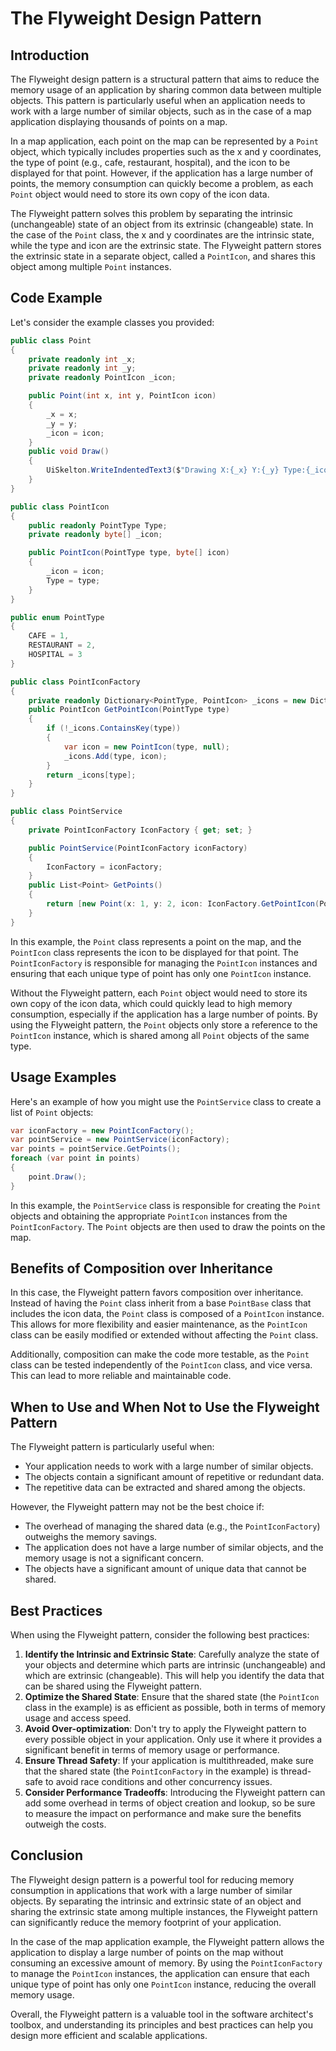 # The Flyweight Design Pattern

## Introduction

The Flyweight design pattern is a structural pattern that aims to reduce the memory usage of an application by sharing common data between multiple objects. This pattern is particularly useful when an application needs to work with a large number of similar objects, such as in the case of a map application displaying thousands of points on a map.

In a map application, each point on the map can be represented by a `Point` object, which typically includes properties such as the x and y coordinates, the type of point (e.g., cafe, restaurant, hospital), and the icon to be displayed for that point. However, if the application has a large number of points, the memory consumption can quickly become a problem, as each `Point` object would need to store its own copy of the icon data.

The Flyweight pattern solves this problem by separating the intrinsic (unchangeable) state of an object from its extrinsic (changeable) state. In the case of the `Point` class, the x and y coordinates are the intrinsic state, while the type and icon are the extrinsic state. The Flyweight pattern stores the extrinsic state in a separate object, called a `PointIcon`, and shares this object among multiple `Point` instances.

## Code Example

Let's consider the example classes you provided:

```csharp
public class Point
{
    private readonly int _x;
    private readonly int _y;
    private readonly PointIcon _icon;

    public Point(int x, int y, PointIcon icon)
    {
        _x = x;
        _y = y;
        _icon = icon;
    }
    public void Draw()
    {
        UiSkelton.WriteIndentedText3($"Drawing X:{_x} Y:{_y} Type:{_icon.Type}");
    }
}

public class PointIcon
{
    public readonly PointType Type;
    private readonly byte[] _icon;

    public PointIcon(PointType type, byte[] icon)
    {
        _icon = icon;
        Type = type;
    }
}

public enum PointType
{
    CAFE = 1,
    RESTAURANT = 2,
    HOSPITAL = 3
}

public class PointIconFactory
{
    private readonly Dictionary<PointType, PointIcon> _icons = new Dictionary<PointType, PointIcon>();
    public PointIcon GetPointIcon(PointType type)
    {
        if (!_icons.ContainsKey(type))
        {
            var icon = new PointIcon(type, null);
            _icons.Add(type, icon);
        }
        return _icons[type];
    }
}

public class PointService
{
    private PointIconFactory IconFactory { get; set; }

    public PointService(PointIconFactory iconFactory)
    {
        IconFactory = iconFactory;
    }
    public List<Point> GetPoints()
    {
        return [new Point(x: 1, y: 2, icon: IconFactory.GetPointIcon(PointType.CAFE))];
    }
}
```

In this example, the `Point` class represents a point on the map, and the `PointIcon` class represents the icon to be displayed for that point. The `PointIconFactory` is responsible for managing the `PointIcon` instances and ensuring that each unique type of point has only one `PointIcon` instance.

Without the Flyweight pattern, each `Point` object would need to store its own copy of the icon data, which could quickly lead to high memory consumption, especially if the application has a large number of points. By using the Flyweight pattern, the `Point` objects only store a reference to the `PointIcon` instance, which is shared among all `Point` objects of the same type.

## Usage Examples

Here's an example of how you might use the `PointService` class to create a list of `Point` objects:

```csharp
var iconFactory = new PointIconFactory();
var pointService = new PointService(iconFactory);
var points = pointService.GetPoints();
foreach (var point in points)
{
    point.Draw();
}
```

In this example, the `PointService` class is responsible for creating the `Point` objects and obtaining the appropriate `PointIcon` instances from the `PointIconFactory`. The `Point` objects are then used to draw the points on the map.

## Benefits of Composition over Inheritance

In this case, the Flyweight pattern favors composition over inheritance. Instead of having the `Point` class inherit from a base `PointBase` class that includes the icon data, the `Point` class is composed of a `PointIcon` instance. This allows for more flexibility and easier maintenance, as the `PointIcon` class can be easily modified or extended without affecting the `Point` class.

Additionally, composition can make the code more testable, as the `Point` class can be tested independently of the `PointIcon` class, and vice versa. This can lead to more reliable and maintainable code.

## When to Use and When Not to Use the Flyweight Pattern

The Flyweight pattern is particularly useful when:

- Your application needs to work with a large number of similar objects.
- The objects contain a significant amount of repetitive or redundant data.
- The repetitive data can be extracted and shared among the objects.

However, the Flyweight pattern may not be the best choice if:

- The overhead of managing the shared data (e.g., the `PointIconFactory`) outweighs the memory savings.
- The application does not have a large number of similar objects, and the memory usage is not a significant concern.
- The objects have a significant amount of unique data that cannot be shared.

## Best Practices

When using the Flyweight pattern, consider the following best practices:

1. **Identify the Intrinsic and Extrinsic State**: Carefully analyze the state of your objects and determine which parts are intrinsic (unchangeable) and which are extrinsic (changeable). This will help you identify the data that can be shared using the Flyweight pattern.
2. **Optimize the Shared State**: Ensure that the shared state (the `PointIcon` class in the example) is as efficient as possible, both in terms of memory usage and access speed.
3. **Avoid Over-optimization**: Don't try to apply the Flyweight pattern to every possible object in your application. Only use it where it provides a significant benefit in terms of memory usage or performance.
4. **Ensure Thread Safety**: If your application is multithreaded, make sure that the shared state (the `PointIconFactory` in the example) is thread-safe to avoid race conditions and other concurrency issues.
5. **Consider Performance Tradeoffs**: Introducing the Flyweight pattern can add some overhead in terms of object creation and lookup, so be sure to measure the impact on performance and make sure the benefits outweigh the costs.

## Conclusion

The Flyweight design pattern is a powerful tool for reducing memory consumption in applications that work with a large number of similar objects. By separating the intrinsic and extrinsic state of an object and sharing the extrinsic state among multiple instances, the Flyweight pattern can significantly reduce the memory footprint of your application.

In the case of the map application example, the Flyweight pattern allows the application to display a large number of points on the map without consuming an excessive amount of memory. By using the `PointIconFactory` to manage the `PointIcon` instances, the application can ensure that each unique type of point has only one `PointIcon` instance, reducing the overall memory usage.

Overall, the Flyweight pattern is a valuable tool in the software architect's toolbox, and understanding its principles and best practices can help you design more efficient and scalable applications.